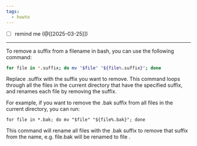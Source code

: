 ```yaml
---
tags:
  - howto
---
```

  - [ ] remind me (@[[2025-03-25]])
  ___
  
  To remove a suffix from a filename in bash, you can use the following
  command:

```sh
for file in *.suffix; do mv "$file" "${file%.suffix}"; done
```

  Replace  .suffix  with the suffix you want to remove. This command loops
  through all the files in the current directory that have the specified
  suffix, and renames each file by removing the suffix.

  For example, if you want to remove the  .bak  suffix from all files in the
  current directory, you can run:

    for file in *.bak; do mv "$file" "${file%.bak}"; done

  This command will rename all files with the  .bak  suffix to remove that
  suffix from the name, e.g.  file.bak  will be renamed to  file .
